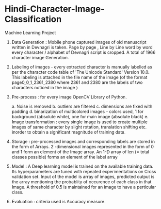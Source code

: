 # Hindi-Character-Image-Classification
Machine Learning Project

1. Data Generation : Mobile phone captured images of old manuscript written in Devnagri is taken. Page by page , Line by
	 Line word by word every character / alphabet of Devnagri script is cropped. A total of 1966 character image Generation.

2. Labeling of images - every extracted character is manually labelled as per the character code table of 'The Unicode 
	Standard' Version 10.0. This labeling is attached in the file name of the image (of the format page0_0_1_2361_2380 
	where 2361 and 2380 are the labels of two characters noticed in the image )

3. Pre-process : for every image OpenCV Library of Python.

	a. Noise is removed
	b. outliers are filtered 
	c. dimensions are fixed with padding
	d. binarization of multicolored images -  colors used, 1 for background (absolute white), one for main image 
		(absolute black) 
	e. Image transformation : every single image is used to create multiple images of same character by slight rotation, translation     shifting etc. inorder to obtain a significant magnitude of training data. 


4. Storage : pre-processed images and corresponding labels are stored in the form of Arrays. 2 -dimensional images represented in the form of 0 and 1 form an element of the Image array. An 1-D array of len (= total classes possible) forms an element of the label array

5. Model : A Deep learning model is trained on the available training data. Its hyperparameters are tuned with repeated experimentations on Cross validation set. Input of the model is array of images, predicted output is the array mentioning the probablity of occurence of each class in that Image.
 	A threshold of 0.5 is maintained for an image to have a perticular class.


6.  Evaluation : criteria used is Accuracy measure.
